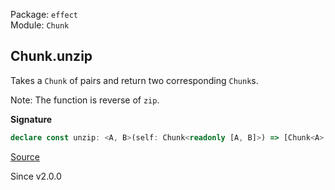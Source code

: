 Package: `effect`<br />
Module: `Chunk`<br />

## Chunk.unzip

Takes a `Chunk` of pairs and return two corresponding `Chunk`s.

Note: The function is reverse of `zip`.

**Signature**

```ts
declare const unzip: <A, B>(self: Chunk<readonly [A, B]>) => [Chunk<A>, Chunk<B>]
```

[Source](https://github.com/Effect-TS/effect/tree/main/packages/effect/src/Chunk.ts#L1197)

Since v2.0.0
